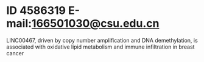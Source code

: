 # ID 4586319  E-mail:166501030@csu.edu.cn
LINC00467, driven by copy number amplification and DNA demethylation, is associated with oxidative lipid metabolism and immune infiltration in breast cancer
